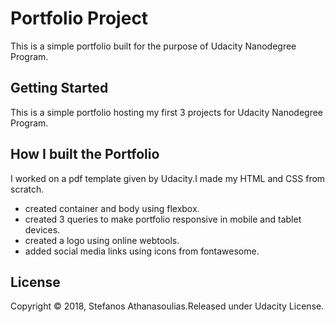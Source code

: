 # Portfolio Project
This is a simple portfolio built for the purpose of Udacity Nanodegree Program.

## Getting Started
This is a simple portfolio hosting my first 3 projects for Udacity Nanodegree Program.

## How I built the Portfolio
I worked on a pdf template given by Udacity.I made my HTML and CSS from scratch.
* created container and body using flexbox.
* created 3 queries to make portfolio responsive in mobile and tablet devices.
* created a logo using online webtools.
* added social media links using icons from fontawesome.

## License
Copyright © 2018, Stefanos Athanasoulias.Released under Udacity License.
